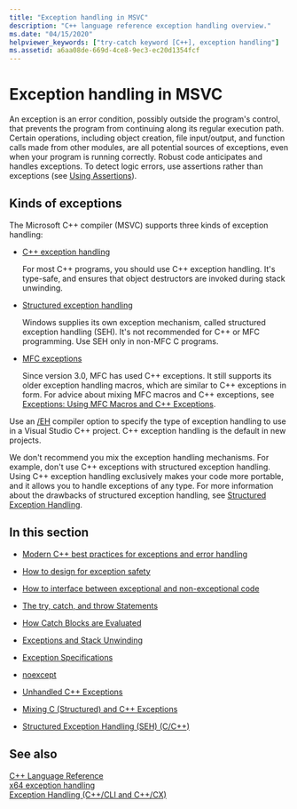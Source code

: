 ```yaml
---
title: "Exception handling in MSVC"
description: "C++ language reference exception handling overview."
ms.date: "04/15/2020"
helpviewer_keywords: ["try-catch keyword [C++], exception handling"]
ms.assetid: a6aa08de-669d-4ce8-9ec3-ec20d1354fcf
---
```

# Exception handling in MSVC

An exception is an error condition, possibly outside the program's control, that prevents the program from continuing along its regular execution path. Certain operations, including object creation, file input/output, and function calls made from other modules, are all potential sources of exceptions, even when your program is running correctly. Robust code anticipates and handles exceptions. To detect logic errors, use assertions rather than exceptions (see [Using Assertions](/visualstudio/debugger/c-cpp-assertions)).

## Kinds of exceptions

The Microsoft C++ compiler (MSVC) supports three kinds of exception handling:

- [C++ exception handling](errors-and-exception-handling-modern-cpp.md)

   For most C++ programs, you should use C++ exception handling. It's type-safe, and ensures that object destructors are invoked during stack unwinding.

- [Structured exception handling](structured-exception-handling-c-cpp.md)

   Windows supplies its own exception mechanism, called structured exception handling (SEH). It's not recommended for C++ or MFC programming. Use SEH only in non-MFC C programs.

- [MFC exceptions](../mfc/exception-handling-in-mfc.md)

   Since version 3.0, MFC has used C++ exceptions. It still supports its older exception handling macros, which are similar to C++ exceptions in form. For advice about mixing MFC macros and C++ exceptions, see [Exceptions: Using MFC Macros and C++ Exceptions](../mfc/exceptions-using-mfc-macros-and-cpp-exceptions.md).

Use an [/EH](../build/reference/eh-exception-handling-model.md) compiler option to specify the type of exception handling to use in a Visual Studio C++ project. C++ exception handling is the default in new projects.

We don't recommend you mix the exception handling mechanisms. For example, don't use C++ exceptions with structured exception handling. Using C++ exception handling exclusively makes your code more portable, and it allows you to handle exceptions of any type. For more information about the drawbacks of structured exception handling, see [Structured Exception Handling](structured-exception-handling-c-cpp.md).

## In this section

- [Modern C++ best practices for exceptions and error handling](errors-and-exception-handling-modern-cpp.md)

- [How to design for exception safety](how-to-design-for-exception-safety.md)

- [How to interface between exceptional and non-exceptional code](how-to-interface-between-exceptional-and-non-exceptional-code.md)

- [The try, catch, and throw Statements](try-throw-and-catch-statements-cpp.md)

- [How Catch Blocks are Evaluated](how-catch-blocks-are-evaluated-cpp.md)

- [Exceptions and Stack Unwinding](exceptions-and-stack-unwinding-in-cpp.md)

- [Exception Specifications](exception-specifications-throw-cpp.md)

- [noexcept](noexcept-cpp.md)

- [Unhandled C++ Exceptions](unhandled-cpp-exceptions.md)

- [Mixing C (Structured) and C++ Exceptions](mixing-c-structured-and-cpp-exceptions.md)

- [Structured Exception Handling (SEH) (C/C++)](structured-exception-handling-c-cpp.md)

## See also

[C++ Language Reference](cpp-language-reference.md)</br>
[x64 exception handling](../build/exception-handling-x64.md)</br>
[Exception Handling (C++/CLI and C++/CX)](../extensions/exception-handling-cpp-component-extensions.md)

